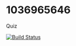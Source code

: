 # 1036965646
Quiz 

[![Build Status](https://api.travis-ci.org/andrealopez1/1036965646.svg?branch=master)](https://travis-ci.org/andrealopez1/1036965646)
